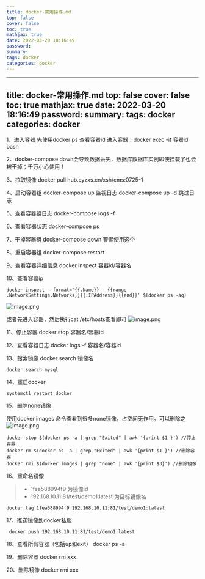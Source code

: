 ```yaml
---
title: docker-常用操作.md
top: false
cover: false
toc: true
mathjax: true
date: 2022-03-20 18:16:49
password:
summary:
tags: docker
categories: docker
---
```

---
title: docker-常用操作.md
top: false
cover: false
toc: true
mathjax: true
date: 2022-03-20 18:16:49
password:
summary:
tags: docker
categories: docker
---
1、进入容器
先使用docker ps 查看容器id
进入容器：docker exec -it 容器id bash

2、docker-compose down会导致数据丢失，数据库数据库实例即使挂载了也会被干掉；千万小心使用！

3、拉取镜像
docker pull hub.cyzxs.cn/xsh/cms:0725-1

4、启动容器组
docker-compose up  监视日志
docker-compose up -d  跳过日志

5、查看容器组日志
docker-compose logs -f

6、查看容器状态
docker-compose ps

7、干掉容器组
docker-compose down
警惕使用这个

8、重启容器组
docker-compose restart

9、查看容器详细信息
docker inspect 容器id/容器名

10、查看容器ip

~~~
docker inspect --format='{{.Name}} - {{range .NetworkSettings.Networks}}{{.IPAddress}}{{end}}' $(docker ps -aq)
~~~
![image.png](https://upload-images.jianshu.io/upload_images/13965490-1f51d489c081df83.png?imageMogr2/auto-orient/strip%7CimageView2/2/w/1240)

或者先进入容器，然后执行cat /etc/hosts查看即可
![image.png](https://upload-images.jianshu.io/upload_images/13965490-a9ce3988aa0f895f.png?imageMogr2/auto-orient/strip%7CimageView2/2/w/1240)

11、停止容器
docker stop 容器名/容器id

12、查看容器日志
docker logs -f 容器名/容器id

13、搜索镜像
docker search 镜像名
~~~
docker search mysql
~~~

14、重启docker
~~~
systemctl restart docker
~~~

15、删除none镜像

使用docker images 命令查看到很多none镜像，占空间无作用。可以删除之
![image.png](https://upload-images.jianshu.io/upload_images/13965490-0fe9e174c39e6f70.png?imageMogr2/auto-orient/strip%7CimageView2/2/w/1240)

~~~
docker stop $(docker ps -a | grep "Exited" | awk '{print $1 }') //停止容器
docker rm $(docker ps -a | grep "Exited" | awk '{print $1 }') //删除容器
docker rmi $(docker images | grep "none" | awk '{print $3}') //删除镜像
~~~

16、重命名镜像
>- 1fea588994f9 为镜像id
>- 192.168.10.11:81/test/demo1:latest 为目标镜像名
~~~
docker tag 1fea588994f9 192.168.10.11:81/test/demo1:latest
~~~

17、推送镜像到docker私服
~~~
 docker push 192.168.10.11:81/test/demo1:latest
~~~


18、查看所有容器（包括up和exit）
docker ps -a

19、删除容器
docker rm xxx

20、删除镜像
docker rmi xxx
